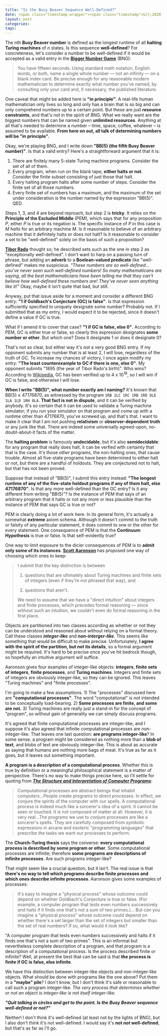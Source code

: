 ```yaml
---
title: "Is the Busy Beaver Sequence Well-Defined?"
date: <span class="timestamp-wrapper"><span class="timestamp">&lt;2020-10-15 Thu&gt;</span></span>
layout: post
categories:
tags:
---
```

The nth **Busy Beaver number** is defined as the longest runtime of all **halting Turing machines** of *n* states. Is this sequence **well-defined**? For concreteness, let's consider a number to be well-defined if it would be accepted as a valid entry in the **[Bigger Number Game](https://www.scottaaronson.com/writings/bignumbers.html)** (BNG):

> You have fifteen seconds. Using standard math notation, English words, or both, name a single whole number — not an infinity — on a blank index card. Be precise enough for any reasonable modern mathematician to determine exactly what number you've named, by consulting only your card and, if necessary, the published literature.

One caveat that might be added here is **"in principle"**. A real-life human mathematician only lives so long and only has a brain that is so big and can only comprehend numbers up to a certain point. But these are just **resource constraints**, and that's not in the spirit of BNG. What we really want are the biggest numbers that can be named given **unlimited resources**. Anything at all that's needed to determine a number &#x2013; time, space, coffee, whatever &#x2013; is assumed to be available. **From here on out, all talk of determining numbers will be "in principle".**

Okay, we're playing BNG, and I write down **"BB(5) (the fifth Busy Beaver number)"**. Is that a valid entry? Here's a straightforward argument that it is:

1.  There are finitely many 5-state Turing machine programs. Consider the set of all of them.
2.  Every program, when run on the blank tape, **either halts or not**. Consider the finite subset consisting of just those that halt.
3.  Every halting program halts after some number of steps. Consider the finite set of all those numbers.
4.  Every finite set of numbers has a maximum, and the maximum of the set under consideration is the number named by the expression "BB(5)". QED.

Steps 1, 3, and 4 are beyond reproach, but step 2 is **tricky**. It relies on the **Principle of the Excluded Middle** (PEM), which says that for any proposition *P*, either *P* is true or its negation is. The specific instance of *P* in this case is *M halts* for an arbitrary machine *M*. Is it reasonable to believe of an arbitrary machine that it definitely halts or does not halt? Is it reasonable to consider a set to be "well-defined" solely on the basis of such a proposition?

**[Tibor Rado](http://computation4cognitivescientists.weebly.com/uploads/6/2/8/3/6283774/rado-on_non-computable_functions.pdf)** thought so; he described sets such as the one in step 2 as "exceptionally well-defined". I don't want to harp on a passing turn of phrase, but adding an **adverb** to a **Boolean-valued predicate** like "well-defined" makes me suspicious. *"These numbers are so well-defined&#x2026;you've never seen such well-defined numbers! So many mathematicans are saying, all the best mathematicians have been telling me that they can't believe how well-defined these numbers are! They've never seen anything like it!"* Okay, maybe it isn't quite that bad, but still.

Anyway, put that issue aside for a moment and consider a different BNG entry: **"1 if Goldbach's Conjecture (GC) is false"**. Is that expression sufficiently specified to uniquely designate some number? Probably not. If I submitted that as my entry, I would expect it to be rejected, since it doesn't define a value if GC is true.

What if I amend it to cover that case? **"1 if GC is false, else 0"**. According to PEM, GC is either true or false, so clearly this expression designates **some number or other**. But which one? Does it designate 1 or does it designate 0?

That's not so clear, but either way it's not a very good BNG entry. If my opponent submits any number that is at least 2, I will lose, regardless of the truth of GC. To increase my chances of victory, I once again modify my entry: **"The least counterexample to GC if there is one, else 0"**. My opponent submits "1895 (the year of Tibor Rado's birth)". Who wins? According to [Wikipedia](https://en.wikipedia.org/wiki/Goldbach%27s_conjecture), GC has been verified up to 4 x 10<sup>18</sup>, so I will win if GC is false, and otherwise I will lose.

**When I write "BB(5)", what number exactly am I naming?** It's known that BB(5) ≥ 47176870, as witnessed by the program `1RB 1LC 1RC 1RB 1RD 0LE 1LA 1LD 1RH 0LA`. **That fact is not in dispute**, and it can be verified by anybody. It's so certain that it can be used to validate a Turing machine simulator; if you run your simulator on that program and come up with a runtime other than 47176870, you've screwed up, and that's that. I want to make it clear that I am not pushing **relativism** or **observer-dependent truth** or any junk like that. There are indeed some universally agreed-upon, no-doubt-about-it facts of the matter.

The **halting problem** is famously **undecidable**, but it's also **semidecidable**: for any program that really does halt, it can be verfied with certainty that that is the case. It's those *other* programs, the non-halting ones, that cause trouble. Almost all five-state programs have been determined to either halt or not, but there are a handful of holdouts. They are conjectured not to halt, but that has not been proved.

Suppose that instead of "BB(5)", I submit this entry instead: **"The longest runtime of any of the five-state holdout programs if any of them halt, else 47176870"**. Is that any more well-defined than the GC entry? Is it any different from writing "BB(5)"? Is the instance of PEM that says of an arbitrary program that it halts or not any more or less plausible than the instance of PEM that says GC is true or not?

PEM is clearly doing a lot of work here. In its general form, it's actually a somewhat **extreme** axiom schema. Although it doesn't commit to the truth or falsity of any particular statement, it does commit to one or the other for every statement. One consequence of PEM is that the **Continuum Hypothesis** is true or false. Is that self-evidently true?

One way to limit exposure to the dicier consequences of PEM is to **admit only some of its instances**. **[Scott Aaronson](https://www.scottaaronson.com/blog/?p=327)** has proposed one way of choosing which ones to keep:

> I submit that the key distinction is between
>
> 1.  questions that are ultimately about Turing machines and finite sets of integers (even if they're not phrased that way), and
>
> 2.  questions that aren't.
>
> We need to assume that we have a "direct intuition" about integers and finite processes, which precedes formal reasoning — since without such an intuition, we couldn't even do formal reasoning in the first place.

Objects are partitioned into two classes according as whether or not they can be understood and reasoned about without relying on a formal theory. Call these classes ***integer-like*** and ***non-interger-like***. This seems like something that would be difficult to make precise. Unfortunately, **I agree with the spirit of the partition, but not its details**, so a formal argument might be required. It's hard to be precise once you've hit bedrock though, so hopefully an intuitive argument will suffice.

Aaronson gives four examples of integer-like objects: **integers**, **finite sets of integers**, **finite processes**, and **Turing machines**. Integers and finite sets of integers are obviously integer-like, so they can be ignored. This leaves "Turing machines" and "finite processes".

I'm going to make a few assumptions. 1) The "processes" discussed here are **"computational processes"**. The word "computational" is not intended to be conceptually load-bearing. 2) **Some processes are finite, and some are not.** 3) Turing machines are really just a stand-in for the concept of "program", so without gain of generality we can simply discuss programs.

It's agreed that finite computational processes are integer-like, and I suppose it's also agreed that infinite computational processes are non-integer-like. That leaves one last question: **are programs integer-like**? In some sense, a program might be considered as nothing more than a **blob of text**, and blobs of text are obviously integer-like. This is about as accurate as saying that humans are nothing more bags of meat. It's true as far as it goes, but it leaves out something important.

**A program is a description of a computational process**. Whether this is true by definition or a meaningful philosophical statement is a matter of perspective. There's no way to make things precise here, so I'll settle for quoting from ***[The Structure and Interpretation of Computer Programs](https://mitpress.mit.edu/sites/default/files/sicp/full-text/book/book-Z-H-9.html#%_chap_1)***:

> Computational processes are abstract beings that inhabit computers&#x2026;People create programs to direct processes. In effect, we conjure the spirits of the computer with our spells. A computational process is indeed much like a sorcerer's idea of a spirit. It cannot be seen or touched. It is not composed of matter at all. However, it is very real&#x2026;The programs we use to conjure processes are like a sorcerer's spells. They are carefully composed from symbolic expressions in arcane and esoteric "programming languages" that prescribe the tasks we want our processes to perform.

The **Church-Turing thesis** says the converse: **every computational process is described by some program or other**. Some computational processes are infinite; therefore **some programs are descriptions of infinite processes**. Are such programs integer-like?

That might seem like a crucial question, but it isn't. The real issue is that **there's no way to tell which programs describe finite processes and which ones describe infinite processes**. Aaronson gives some examples of processes:

> It's easy to imagine a "physical process" whose outcome could depend on whether Goldbach's Conjecture is true or false. (For example, a computer program that tests even numbers successively and halts if it finds one that's not a sum of two primes.)&#x2026; But can you imagine a "physical process" whose outcome could depend on whether there's a set larger than the set of integers but smaller than the set of real numbers? If so, what would it look like?

"A computer program that tests even numbers successively and halts if it finds one that's not a sum of two primes". This is an informal but nevertheless complete description of a program, and that program is a description of a computational process. Is the process described finite or infinite? Well, at present the best that can be said is that **the process is finite if GC is false, else infinite**.

We have this distinction between integer-like objects and non-integer-like objects. What should be done with programs like the one above? Put them in a **"maybe" pile**? I don't know, but I don't think it's safe or reasonable to call such a program integer-like. *The very process that determines whether or not an object is integer-like is not itself integer-like*.

***"Quit talking in circles and get to the point. Is the Busy Beaver sequence well-defined or not?"***

Neither! I don't think it's well-defined (at least not by the lights of BNG), but I also don't think it's not well-defined. I would say it's **not *not* well-defined**, but that's as far as I'll go.
